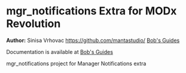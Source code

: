 mgr_notifications Extra for MODx Revolution
=======================================


**Author:** Sinisa Vrhovac https://github.com/mantastudio/ [Bob's Guides](https://github.com/mantastudio/)

Documentation is available at [Bob's Guides](https://github.com/mantastudio/mgr_notifications)

mgr_notifications project for Manager Notifications extra
